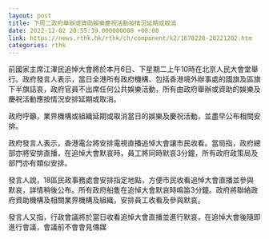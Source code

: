 ```yaml
---
layout: post
title: 下周二政府舉辦或資助娛樂慶祝活動按情況延期或取消
date: 2022-12-02 20:55:39.000000000 +08:00
link: https://news.rthk.hk/rthk/ch/component/k2/1678228-20221202.htm
categories: rthk
---
```


前國家主席江澤民追悼大會將於本月6日、下星期二上午10時在北京人民大會堂舉行。政府發言人表示，當日全港所有政府機構、包括香港境外辦事處的國旗及區旗下半旗誌哀，政府官員不出席任何公共娛樂活動，所有由政府舉辦或資助的娛樂及慶祝活動應按情況安排延期或取消。

政府呼籲，業界機構或組織延期或取消當日的娛樂及慶祝活動，並盡早公布相關安排。

政府發言人表示，香港電台將安排電視直播追悼大會讓市民收看。當局指，政府總部亦將安排直播，在追悼大會默哀時，員工將同時默哀3分鐘，所有政府政策局及部門亦有類似安排。

發言人說，18區民政事務處會安排指定地點，方便市民收看追悼大會直播並參與默哀，詳情稍後公布。所有政府船隻在追悼大會默哀時鳴笛3分鐘。政府將聯絡政府資助機構及相關業界機構及組織，安排員工收看及參與默哀。

發言人又指，行政會議將於當日收看追悼大會直播並進行默哀，在追悼大會後隨即進行會議，會議前不會會見傳媒
